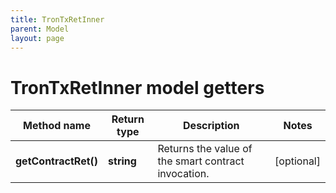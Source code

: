 ```yaml
---
title: TronTxRetInner
parent: Model
layout: page
---
```


# TronTxRetInner model getters

Method name | Return type | Description | Notes
------------ | ------------- | ------------- | -------------
**getContractRet()** | **string** | Returns the value of the smart contract invocation. | [optional]

